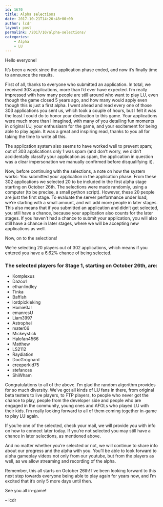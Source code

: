 ```yaml
---
id: 1670
title: Alpha selections
date: 2017-10-21T14:20:48+00:00
author: lcdr
layout: post
permalink: /2017/10/alpha-selections/
categories:
	- Alpha
	- LU
---
```

Hello everyone!

It’s been a week since the application phase ended, and now it’s finally time to announce the results.

First of all, thanks to everyone who submitted an application. In total, we received 303 applications, more than I’d ever have expected. I’m really impressed with how many people are still around who want to play LU, even though the game closed 5 years ago, and how many would apply even though this is just a first alpha. I went ahead and read every one of those 303 applications you sent us, which took a couple of hours, but I felt it was the least I could do to honor your dedication to this game. Your applications were much more than I imagined, with many of you detailing fun moments in original LU, your enthusiasm for the game, and your excitement for being able to play again. It was a great and inspiring read, thanks to you all for taking the time to write all this.

The application system also seems to have worked well to prevent spam; out of 303 applications only 1 was spam (and don’t worry, we didn’t accidentally classify your application as spam, the application in question was a clear impersonation we manually confirmed before disqualifying it).

Now, before continuing with the selections, a note on how the system works: You submitted your application in the application phase. From these 302 applications we selected 20 to be included in the first alpha stage starting on October 26th. The selections were made randomly, using a computer (to be precise, a small python script). However, these 20 people are just the first stage. To evaluate the server performance under load, we’re starting with a small amount, and will add more people in later stages. This also means that if you submitted an application and didn’t get selected, you still have a chance, because your application also counts for the later stages. If you haven’t had a chance to submit your application, you will also still have a chance in later stages, where we will be accepting new applications as well.

Now, on to the selections!

We’re selecting 20 players out of 302 applications, which means if you entered you have a 6.62% chance of being selected.

### The selected players for Stage 1, starting on October 26th, are:

* Komplexus
* Dazoo1
* ethanlindley
* Tinka
* Baffish
* lordpickleking
* Homie0Jr
* emanresU
* Liam3997
* Astrophel
* mater06
* Mickeystick
* Halofan4566
* Matthew
* LS2112
* Raydiation
* DocGrognard
* creeperkid75
* stefanoss
* ShiWham

Congratulations to all of the above. I’m glad the random algorithm provides for so much diversity. We’ve got all kinds of LU fans in there, from original beta testers to live players, to FTP players, to people who never got the chance to play, people from the developer side and people who are engaged in the community, young ones and AFOLs who played LU with their kids. I’m really looking forward to all of them coming together in-game to play LU again.

If you’re one of the selected, check your mail, we will provide you with info on how to connect later today.
If you’re not selected you may still have a chance in later selections, as mentioned above.

And no matter whether you’re selected or not, we will continue to share info about our progress and the alpha with you. You’ll be able to look forward to alpha gameplay videos not only from our youtube, but from the players as well, as we allow streaming and recording of the alpha.

Remember, this all starts on October 26th! I’ve been looking forward to this next step towards everyone being able to play again for years now, and I’m excited that it’s only 5 more days until then.

See you all in-game!

– lcdr
